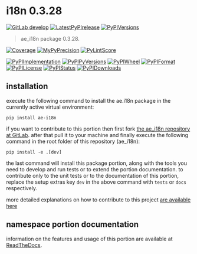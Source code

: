 <!-- THIS FILE IS EXCLUSIVELY MAINTAINED by the project ae.ae V0.3.95 -->
<!-- THIS FILE IS EXCLUSIVELY MAINTAINED by the project aedev.tpl_namespace_root V0.3.14 -->
# i18n 0.3.28

[![GitLab develop](https://img.shields.io/gitlab/pipeline/ae-group/ae_i18n/develop?logo=python)](
    https://gitlab.com/ae-group/ae_i18n)
[![LatestPyPIrelease](
    https://img.shields.io/gitlab/pipeline/ae-group/ae_i18n/release0.3.27?logo=python)](
    https://gitlab.com/ae-group/ae_i18n/-/tree/release0.3.27)
[![PyPIVersions](https://img.shields.io/pypi/v/ae_i18n)](
    https://pypi.org/project/ae-i18n/#history)

>ae_i18n package 0.3.28.

[![Coverage](https://ae-group.gitlab.io/ae_i18n/coverage.svg)](
    https://ae-group.gitlab.io/ae_i18n/coverage/index.html)
[![MyPyPrecision](https://ae-group.gitlab.io/ae_i18n/mypy.svg)](
    https://ae-group.gitlab.io/ae_i18n/lineprecision.txt)
[![PyLintScore](https://ae-group.gitlab.io/ae_i18n/pylint.svg)](
    https://ae-group.gitlab.io/ae_i18n/pylint.log)

[![PyPIImplementation](https://img.shields.io/pypi/implementation/ae_i18n)](
    https://gitlab.com/ae-group/ae_i18n/)
[![PyPIPyVersions](https://img.shields.io/pypi/pyversions/ae_i18n)](
    https://gitlab.com/ae-group/ae_i18n/)
[![PyPIWheel](https://img.shields.io/pypi/wheel/ae_i18n)](
    https://gitlab.com/ae-group/ae_i18n/)
[![PyPIFormat](https://img.shields.io/pypi/format/ae_i18n)](
    https://pypi.org/project/ae-i18n/)
[![PyPILicense](https://img.shields.io/pypi/l/ae_i18n)](
    https://gitlab.com/ae-group/ae_i18n/-/blob/develop/LICENSE.md)
[![PyPIStatus](https://img.shields.io/pypi/status/ae_i18n)](
    https://libraries.io/pypi/ae-i18n)
[![PyPIDownloads](https://img.shields.io/pypi/dm/ae_i18n)](
    https://pypi.org/project/ae-i18n/#files)


## installation


execute the following command to install the
ae.i18n package
in the currently active virtual environment:
 
```shell script
pip install ae-i18n
```

if you want to contribute to this portion then first fork
[the ae_i18n repository at GitLab](
https://gitlab.com/ae-group/ae_i18n "ae.i18n code repository").
after that pull it to your machine and finally execute the
following command in the root folder of this repository
(ae_i18n):

```shell script
pip install -e .[dev]
```

the last command will install this package portion, along with the tools you need
to develop and run tests or to extend the portion documentation. to contribute only to the unit tests or to the
documentation of this portion, replace the setup extras key `dev` in the above command with `tests` or `docs`
respectively.

more detailed explanations on how to contribute to this project
[are available here](
https://gitlab.com/ae-group/ae_i18n/-/blob/develop/CONTRIBUTING.rst)


## namespace portion documentation

information on the features and usage of this portion are available at
[ReadTheDocs](
https://ae.readthedocs.io/en/latest/_autosummary/ae.i18n.html
"ae_i18n documentation").
